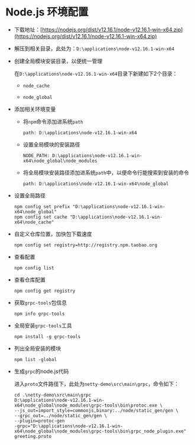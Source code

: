 # Node.js 环境配置

- 下载地址：[https://nodejs.org/dist/v12.16.1/node-v12.16.1-win-x64.zip](https://nodejs.org/dist/v12.16.1/node-v12.16.1-win-x64.zip)

- 解压到相关目录，此处为：`D:\applications\node-v12.16.1-win-x64`

- 创建全局模块安装目录，以便统一管理

    在`D:\applications\node-v12.16.1-win-x64`目录下新建如下2个目录：
    
    - `node_cache`
    
    - `node_global`

- 添加相关环境变量
 
    - 将`npm`命令添加进系统`path`
    
      ```
      path: D:\applications\node-v12.16.1-win-x64
      ```
    
    - 设置全局模块的安装路径 
    
      ```
      NODE_PATH: D:\applications\node-v12.16.1-win-x64\node_global\node_modules
      ```
      
    - 将全局模块安装路径添加进系统`path`中，以便命令行能搜索到安装的命令
    
      ```   
      path: D:\applications\node-v12.16.1-win-x64\node_global
      ```


- 设置全局路径

    ```shell script
    npm config set prefix "D:\applications\node-v12.16.1-win-x64\node_global"
    npm config set cache "D:\applications\node-v12.16.1-win-x64\node_cache"
    ```

- 自定义仓库位置，加快包下载速度

    ```shell script
    npm config set registry=http://registry.npm.taobao.org
    ```
  
- 查看配置

    ```shell script
    npm config list
    ```
  
- 查看仓库配置

    ```shell script
    npm config get registry
    ```
  
- 获取`grpc-tools`包信息
    
    ```shell script
    npm info grpc-tools
    ```

- 全局安装`grpc-tools`工具

    ```shell script
    npm install -g grpc-tools
    ```
  
- 列出全局安装的模块

    ```shell script
    npm list -global
    ```
- 生成`grpc`的node.js代码

    进入`proto`文件路径下，此处为`netty-demo\src\main\grpc`，命令如下：

    ```shell script
    cd .\netty-demo\src\main\grpc
    D:\applications\node-v12.16.1-win-x64\node_global\node_modules\grpc-tools\bin\protoc.exe \
  --js_out=import_style=commonjs,binary:../node/static_gen/gen \
  --grpc_out=../node/static_gen/gen \
  --plugin=protoc-gen
  -grpc="D:\applications\node-v12.16.1-win-x64\node_global\node_modules\grpc-tools\bin\grpc_node_plugin.exe" 
  greeting.proto
    ```
